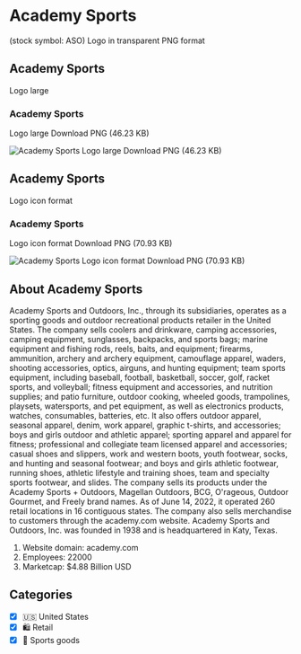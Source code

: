 # Academy Sports
 (stock symbol: ASO) Logo in transparent PNG format

## Academy Sports
 Logo large

### Academy Sports
 Logo large Download PNG (46.23 KB)

![Academy Sports
 Logo large Download PNG (46.23 KB)](/img/orig/ASO_BIG-c79939f5.png)

## Academy Sports
 Logo icon format

### Academy Sports
 Logo icon format Download PNG (70.93 KB)

![Academy Sports
 Logo icon format Download PNG (70.93 KB)](/img/orig/ASO-f5325d90.png)

## About Academy Sports


Academy Sports and Outdoors, Inc., through its subsidiaries, operates as a sporting goods and outdoor recreational products retailer in the United States. The company sells coolers and drinkware, camping accessories, camping equipment, sunglasses, backpacks, and sports bags; marine equipment and fishing rods, reels, baits, and equipment; firearms, ammunition, archery and archery equipment, camouflage apparel, waders, shooting accessories, optics, airguns, and hunting equipment; team sports equipment, including baseball, football, basketball, soccer, golf, racket sports, and volleyball; fitness equipment and accessories, and nutrition supplies; and patio furniture, outdoor cooking, wheeled goods, trampolines, playsets, watersports, and pet equipment, as well as electronics products, watches, consumables, batteries, etc. It also offers outdoor apparel, seasonal apparel, denim, work apparel, graphic t-shirts, and accessories; boys and girls outdoor and athletic apparel; sporting apparel and apparel for fitness; professional and collegiate team licensed apparel and accessories; casual shoes and slippers, work and western boots, youth footwear, socks, and hunting and seasonal footwear; and boys and girls athletic footwear, running shoes, athletic lifestyle and training shoes, team and specialty sports footwear, and slides. The company sells its products under the Academy Sports + Outdoors, Magellan Outdoors, BCG, O'rageous, Outdoor Gourmet, and Freely brand names. As of June 14, 2022, it operated 260 retail locations in 16 contiguous states. The company also sells merchandise to customers through the academy.com website. Academy Sports and Outdoors, Inc. was founded in 1938 and is headquartered in Katy, Texas.

1. Website domain: academy.com
2. Employees: 22000
3. Marketcap: $4.88 Billion USD


## Categories
- [x] 🇺🇸 United States
- [x] 🛍️ Retail
- [x] 🎾 Sports goods
